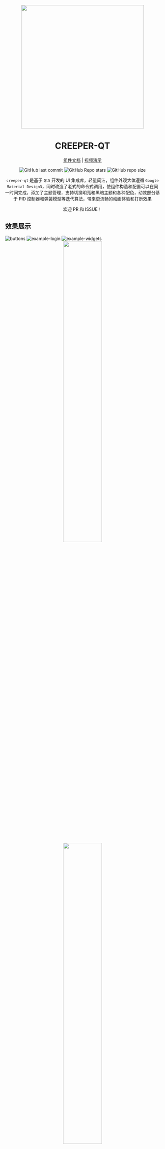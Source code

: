 <div align=center>

<div align=center><img src="doc/image/creeper-qt.jpg" width=400></div>

<h1>CREEPER-QT</h1>

[组件文档](./doc/widgets.md) | [视频演示](https://www.bilibili.com/video/BV1GAq5YZEtr/?share_source=copy_web&vd_source=64f4d9d099bf51aa199961a8349d034b)

![GitHub last commit](https://img.shields.io/github/last-commit/creeper5820/creeper-qt?style=for-the-badge&labelColor=101418&color=9ccbfb) ![GitHub Repo stars](https://img.shields.io/github/stars/creeper5820/creeper-qt?style=for-the-badge&labelColor=101418&color=b9c8da) ![GitHub repo size](https://img.shields.io/github/repo-size/creeper5820/creeper-qt?style=for-the-badge&labelColor=101418&color=d3bfe6)

`creeper-qt` 是基于 `Qt5` 开发的 UI 集成库，轻量简洁，组件外观大体遵循 `Google Material Design3`，同时改造了老式的命令式调用，使组件构造和配置可以在同一时间完成，添加了主题管理，支持切换明亮和黑暗主题和各种配色，动效部分基于 PID 控制器和弹簧模型等迭代算法，带来更流畅的动画体验和打断效果

欢迎 PR 和 ISSUE！

</div>

## 效果展示

<img src="doc/image/blue-style-widgets.png" title="" alt="buttons" data-align="center">

<img src="doc/image/example-login.png" title="" alt="example-login" data-align="center">

<img src="doc/image/example-widgets.png" title="" alt="example-widgets" data-align="center">

<div align=center>
    <img src="doc/image/switch-working.gif" width=50%>
</div>

<div align=center>
    <img src="doc/image/filled-text-field.gif" width=50%>
</div>

<div align=center>
    <img src="doc/image/sliders-day.png" width=50%>
</div>

<div align=center>
    <img src="doc/image/sliders-night.png" width=50%>
</div>

## 调用示例

使用 Cmake 导入

```cmake
cmake_minimum_required(VERSION 3.22)

project(hello-world)

# Qt 是项目依赖的库，记得导入
find_package(Qt5 REQUIRED COMPONENTS Widgets)
find_package(creeper-qt REQUIRED)

# Eigen 是 Header only 的，不用 find 也可以，只要保证
# 环境中能搜寻到头文件
# 如果只是二次开发的话，就不需要该库了
# Eigen 只在实现时用到了
find_package(Eigen3 REQUIRED)

# 在 Windows 下, 安装目录如果没有暴露在环境变量, 
# 需要手动指定一下, 项目才能找到头文件
# dll 文件在我这能找到, 没有在其他电脑上测过, 可能需要注意一下
# include_directories(D:/Software/msys2/usr/include/)

set(CMAKE_AUTOMOC ON)
set(CMAKE_AUTORCC ON)
set(CMAKE_AUTOUIC ON)

add_executable(${PROJECT_NAME}
    main.cc
)
target_link_libraries(${PROJECT_NAME}
    creeper-qt::creeper-qt
    Qt5::Widgets
)
```

然后在项目中使用：

```cpp
#include < ... >

int main(int argc, char* argv[]) {
    using namespace creeper;

    // Qt 运行时初始化
    auto application = new QApplication { argc, argv };

    // 创建主题管理器，可以传入主题包
    auto theme_manager = ThemeManager { kBlueMikuThemePack };

    namespace pro = filled_button::pro;
    auto button   = FilledButton {
        pro::ThemeManager { theme_manager }, // 与主题管理器绑定
        pro::FixedSize { 100, 50 },          // 设置固定大小
        pro::Text { "你好世界" },            // 设置文字
        pro::Clickable { [] { qDebug() << "Hello World"; } },
    };
    button.show();

    // 将主题应用到注册过的组件中
    theme_manager.apply_theme();

    return application->exec();
}
```

## 安装指南

### 项目依赖

- `gcc-13` 及以上，支持完整 range 等特性
- `cmake`
- `eigen`
- `qt-5 / qt-6`

```zsh
# on arch linux
sudo pacman -S eigen qt5-base

# on ubuntu
# ubuntu 默认 gcc 版本比较低，建议使用 ppa 下载较新的版本
# 或者直接下载二进制文件放进环境中
sudo apt install libeigen3-dev qtbase5-dev
```

### 方式一 直接使用源文件

把项目拉下来吧

```bash
cd path/to/your/project/lib/dir/
git clone https://github.com/creeper5820/creeper-qt
```

Edit your `CMakeLists.txt`:

```cmake
include_directories(
    ${库的根路径}
)
add_executable(
    ${EXAMPLE_NAME}
    ${这个库所有的 .cc 文件}
    ${某些用到 MOC 的 .hh 文件}
)
target_link_libraries(
    ${EXAMPLE_NAME}
    Qt5::Widgets
)
```

### 方式二 Linux 平台编译安装

```bash
# 下载这个项目
git clone https://github.com/creeper5820/creeper-qt
# 进入项目根目录
cd creeper-qt
# build
cmake -B build
cmake --build build
# 下载到全局环境中，理论上是 /usr/local 里面
cd build && sudo make install
./widgets
```

### 方式三 Windows 平台编译安装

我推荐使用MSYS2环境使用这个库: [MYSY2-INSTALLATION](https://www.msys2.org/docs/installer/)

<img src="doc/image/windows-neofetch.png" title="" alt="win" data-align="center">

看呐, 我没有使用Linux (

不得不说, 在Windows使用`zsh`和`pacman`包管理是一件令人惬意的事情

切入正题, 进入MSYS2终端

```sh
## 先刷新一下软件包数据
pacman -Sy

## 安装编译使用的工具链
pacman -S  mingw-w64-x86_64-toolchain

## 安装 Qt5
pacman -S mingw64/mingw-w64-x86_64-qt5

## 安装依赖
pacman -S mingw-w64-x86_64-eigen3

## 如果依赖找不到可以搜索一下对应版本的包, 找到 mingw 的版本就行
pacman -Ss eigen3
```

到这里就可以编译这个库了, 如果还是会有一些依赖问题, 可以Google一下如何在MSYS2中安装QT5

```sh
## 依然是在MSYS2环境中
## 进入项目根目录
mkdir build

## 在根目录进行项目配置
## 请务必使用"MinGW Makefiles"
## CMAKE_INSTALL_PREFIX 参数指定了安装目录, 
## 默认的下载目录一般会是 C:/Program Files (x86)/
## 会提示没有权限
cmake -G "MinGW Makefiles" -B build -DCMAKE_INSTALL_PREFIX="C:/xxx/xxx/"

## 编译之
## 或者在build目录下使用 mingw32-make -j
cmake --build build

## 安装库, 注意调用的是mingw的make
## 直接使用make可能会出现错误
cd build && mingw32-make install

## 可以查看所有文件的安装位置
cat install_manifest.txt

## 启动实例程序
./widgets.exe
```

需要注意的是, 如果在本机而不是 MSYS2 中打开编译好的可执行文件, 会报找不到 Qt 的 dll, 因为在 MSYS2 下载的 Qt 没有暴露在 Windows 环境中

## 待做事项

- [ ] 等接口稳定后 release 一个版本然后开始迭代版本号
  - 接口设计目前基本稳定，多数修改不会影响下游
- [ ] 全组件表格展示
- [ ] 增加更多的组件
  - 至 `2025.09.18`，组件数量还是不太够，需要继续添加
- [ ] 按钮的禁止效果
- [ ] 增加视图容器，原生的不可用
  - 目前已实现无动画的 Flow 布局
- [ ] 做一个设置中心吧
- [ ] 做一个日历模组

## Star History

[![Star History Chart](https://api.star-history.com/svg?repos=creeper5820/creeper-qt&type=Date)](https://www.star-history.com/#creeper5820/creeper-qt&Date)
